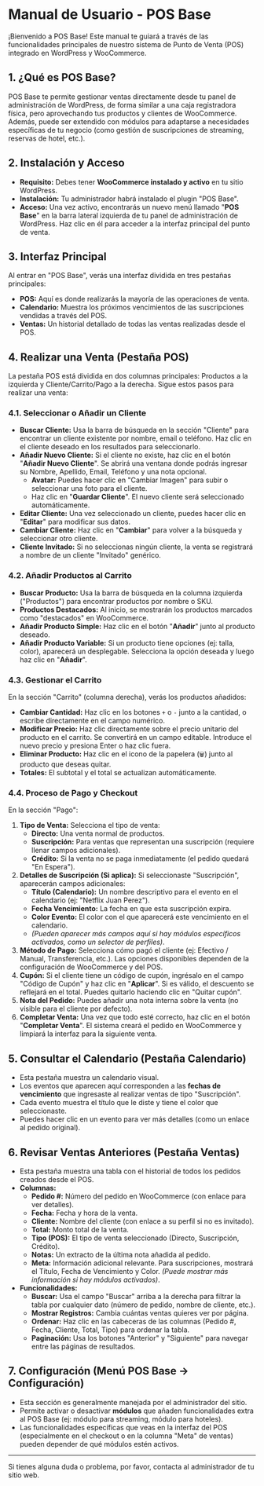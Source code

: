 # Manual de Usuario - POS Base

¡Bienvenido a POS Base! Este manual te guiará a través de las funcionalidades principales de nuestro sistema de Punto de Venta (POS) integrado en WordPress y WooCommerce.

## 1. ¿Qué es POS Base?

POS Base te permite gestionar ventas directamente desde tu panel de administración de WordPress, de forma similar a una caja registradora física, pero aprovechando tus productos y clientes de WooCommerce. Además, puede ser extendido con módulos para adaptarse a necesidades específicas de tu negocio (como gestión de suscripciones de streaming, reservas de hotel, etc.).

## 2. Instalación y Acceso

*   **Requisito:** Debes tener **WooCommerce instalado y activo** en tu sitio WordPress.
*   **Instalación:** Tu administrador habrá instalado el plugin "POS Base".
*   **Acceso:** Una vez activo, encontrarás un nuevo menú llamado "**POS Base**" en la barra lateral izquierda de tu panel de administración de WordPress. Haz clic en él para acceder a la interfaz principal del punto de venta.

## 3. Interfaz Principal

Al entrar en "POS Base", verás una interfaz dividida en tres pestañas principales:

*   **POS:** Aquí es donde realizarás la mayoría de las operaciones de venta.
*   **Calendario:** Muestra los próximos vencimientos de las suscripciones vendidas a través del POS.
*   **Ventas:** Un historial detallado de todas las ventas realizadas desde el POS.

## 4. Realizar una Venta (Pestaña POS)

La pestaña POS está dividida en dos columnas principales: Productos a la izquierda y Cliente/Carrito/Pago a la derecha. Sigue estos pasos para realizar una venta:

### 4.1. Seleccionar o Añadir un Cliente

*   **Buscar Cliente:** Usa la barra de búsqueda en la sección "Cliente" para encontrar un cliente existente por nombre, email o teléfono. Haz clic en el cliente deseado en los resultados para seleccionarlo.
*   **Añadir Nuevo Cliente:** Si el cliente no existe, haz clic en el botón "**Añadir Nuevo Cliente**". Se abrirá una ventana donde podrás ingresar su Nombre, Apellido, Email, Teléfono y una nota opcional.
    *   **Avatar:** Puedes hacer clic en "Cambiar Imagen" para subir o seleccionar una foto para el cliente.
    *   Haz clic en "**Guardar Cliente**". El nuevo cliente será seleccionado automáticamente.
*   **Editar Cliente:** Una vez seleccionado un cliente, puedes hacer clic en "**Editar**" para modificar sus datos.
*   **Cambiar Cliente:** Haz clic en "**Cambiar**" para volver a la búsqueda y seleccionar otro cliente.
*   **Cliente Invitado:** Si no seleccionas ningún cliente, la venta se registrará a nombre de un cliente "Invitado" genérico.

### 4.2. Añadir Productos al Carrito

*   **Buscar Producto:** Usa la barra de búsqueda en la columna izquierda ("Productos") para encontrar productos por nombre o SKU.
*   **Productos Destacados:** Al inicio, se mostrarán los productos marcados como "destacados" en WooCommerce.
*   **Añadir Producto Simple:** Haz clic en el botón "**Añadir**" junto al producto deseado.
*   **Añadir Producto Variable:** Si un producto tiene opciones (ej: talla, color), aparecerá un desplegable. Selecciona la opción deseada y luego haz clic en "**Añadir**".

### 4.3. Gestionar el Carrito

En la sección "Carrito" (columna derecha), verás los productos añadidos:

*   **Cambiar Cantidad:** Haz clic en los botones `+` o `-` junto a la cantidad, o escribe directamente en el campo numérico.
*   **Modificar Precio:** Haz clic directamente sobre el precio unitario del producto en el carrito. Se convertirá en un campo editable. Introduce el nuevo precio y presiona Enter o haz clic fuera.
*   **Eliminar Producto:** Haz clic en el icono de la papelera (`🗑️`) junto al producto que deseas quitar.
*   **Totales:** El subtotal y el total se actualizan automáticamente.

### 4.4. Proceso de Pago y Checkout

En la sección "Pago":

1.  **Tipo de Venta:** Selecciona el tipo de venta:
    *   **Directo:** Una venta normal de productos.
    *   **Suscripción:** Para ventas que representan una suscripción (requiere llenar campos adicionales).
    *   **Crédito:** Si la venta no se paga inmediatamente (el pedido quedará "En Espera").
2.  **Detalles de Suscripción (Si aplica):** Si seleccionaste "Suscripción", aparecerán campos adicionales:
    *   **Título (Calendario):** Un nombre descriptivo para el evento en el calendario (ej: "Netflix Juan Perez").
    *   **Fecha Vencimiento:** La fecha en que esta suscripción expira.
    *   **Color Evento:** El color con el que aparecerá este vencimiento en el calendario.
    *   *(Pueden aparecer más campos aquí si hay módulos específicos activados, como un selector de perfiles)*.
3.  **Método de Pago:** Selecciona cómo pagó el cliente (ej: Efectivo / Manual, Transferencia, etc.). Las opciones disponibles dependen de la configuración de WooCommerce y del POS.
4.  **Cupón:** Si el cliente tiene un código de cupón, ingrésalo en el campo "Código de Cupón" y haz clic en "**Aplicar**". Si es válido, el descuento se reflejará en el total. Puedes quitarlo haciendo clic en "Quitar cupón".
5.  **Nota del Pedido:** Puedes añadir una nota interna sobre la venta (no visible para el cliente por defecto).
6.  **Completar Venta:** Una vez que todo esté correcto, haz clic en el botón "**Completar Venta**". El sistema creará el pedido en WooCommerce y limpiará la interfaz para la siguiente venta.

## 5. Consultar el Calendario (Pestaña Calendario)

*   Esta pestaña muestra un calendario visual.
*   Los eventos que aparecen aquí corresponden a las **fechas de vencimiento** que ingresaste al realizar ventas de tipo "Suscripción".
*   Cada evento muestra el título que le diste y tiene el color que seleccionaste.
*   Puedes hacer clic en un evento para ver más detalles (como un enlace al pedido original).

## 6. Revisar Ventas Anteriores (Pestaña Ventas)

*   Esta pestaña muestra una tabla con el historial de todos los pedidos creados desde el POS.
*   **Columnas:**
    *   **Pedido #:** Número del pedido en WooCommerce (con enlace para ver detalles).
    *   **Fecha:** Fecha y hora de la venta.
    *   **Cliente:** Nombre del cliente (con enlace a su perfil si no es invitado).
    *   **Total:** Monto total de la venta.
    *   **Tipo (POS):** El tipo de venta seleccionado (Directo, Suscripción, Crédito).
    *   **Notas:** Un extracto de la última nota añadida al pedido.
    *   **Meta:** Información adicional relevante. Para suscripciones, mostrará el Título, Fecha de Vencimiento y Color. *(Puede mostrar más información si hay módulos activados)*.
*   **Funcionalidades:**
    *   **Buscar:** Usa el campo "Buscar" arriba a la derecha para filtrar la tabla por cualquier dato (número de pedido, nombre de cliente, etc.).
    *   **Mostrar Registros:** Cambia cuántas ventas quieres ver por página.
    *   **Ordenar:** Haz clic en las cabeceras de las columnas (Pedido #, Fecha, Cliente, Total, Tipo) para ordenar la tabla.
    *   **Paginación:** Usa los botones "Anterior" y "Siguiente" para navegar entre las páginas de resultados.

## 7. Configuración (Menú POS Base -> Configuración)

*   Esta sección es generalmente manejada por el administrador del sitio.
*   Permite activar o desactivar **módulos** que añaden funcionalidades extra al POS Base (ej: módulo para streaming, módulo para hoteles).
*   Las funcionalidades específicas que veas en la interfaz del POS (especialmente en el checkout o en la columna "Meta" de ventas) pueden depender de qué módulos estén activos.

---

Si tienes alguna duda o problema, por favor, contacta al administrador de tu sitio web.
